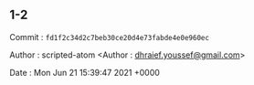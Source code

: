 ## 1-2 

 Commit : `fd1f2c34d2c7beb30ce20d4e73fabde4e0e960ec`

 Author : scripted-atom <Author : dhraief.youssef@gmail.com> 

 Date 	: Mon Jun 21 15:39:47 2021 +0000 

